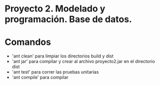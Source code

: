 # Proyecto 2. Modelado y programación. Base de datos.

# Comandos
- 'ant clean' para limpiar los directorios build y dist
- 'ant jar' para compilar y crear al archivo proyecto2.jar en el directorio dist
- 'ant test' para correr las pruebas unitarias
- 'ant compile' para compilar
